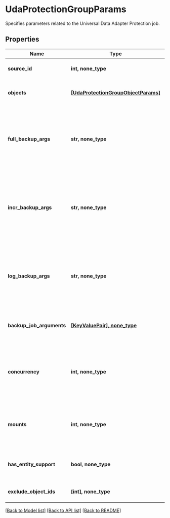 # UdaProtectionGroupParams

Specifies parameters related to the Universal Data Adapter Protection job.

## Properties
Name | Type | Description | Notes
------------ | ------------- | ------------- | -------------
**source_id** | **int, none_type** | Specifies the source Id of the objects to be protected. | 
**objects** | [**[UdaProtectionGroupObjectParams]**](UdaProtectionGroupObjectParams.md) | Specifies a list of fully qualified names of the objects to be protected. | 
**full_backup_args** | **str, none_type** | Specifies the custom arguments to be supplied to the full backup script when a full backup is enabled in the policy. This field is deprecated. Use backupJobArguments instead. | [optional] 
**incr_backup_args** | **str, none_type** | Specifies the custom arguments to be supplied to the incremental backup script when an incremental backup is enabled in the policy. This field is deprecated. Use backupJobArguments instead. | [optional] 
**log_backup_args** | **str, none_type** | Specifies the custom arguments to be supplied to the log backup script when a log backup is enabled in the policy. This field is deprecated. Use backupJobArguments instead. | [optional] 
**backup_job_arguments** | [**[KeyValuePair], none_type**](KeyValuePair.md) | Specifies the map of custom arguments to be supplied to the various backup scripts. | [optional] 
**concurrency** | **int, none_type** | Specifies the maximum number of concurrent IO Streams that will be created to exchange data with the cluster. If not specified, the default value is taken as 1. | [optional]  if omitted the server will use the default value of 1
**mounts** | **int, none_type** | Specifies the maximum number of view mounts per host. If not specified, the default value is taken as 1. | [optional]  if omitted the server will use the default value of 1
**has_entity_support** | **bool, none_type** | Specifies whether this Protection Group is created from a source having entity support. | [optional] [readonly] 
**exclude_object_ids** | **[int], none_type** | Specifies the objects to be excluded in the Protection Group. | [optional] 

[[Back to Model list]](../README.md#documentation-for-models) [[Back to API list]](../README.md#documentation-for-api-endpoints) [[Back to README]](../README.md)


